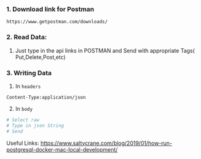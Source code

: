 ### 1. Download link for Postman
```
https://www.getpostman.com/downloads/
```

### 2. Read Data:
1. Just type in the api links in POSTMAN and Send with appropriate Tags( Put,Delete,Post,etc)
### 3. Writing Data
1. In `headers`
```
Content-Type:application/json
```
2. In `body`
```sh
# Select raw
# Type in json String
# Send
```

Useful Links: https://www.saltycrane.com/blog/2019/01/how-run-postgresql-docker-mac-local-development/